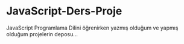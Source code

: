 # JavaScript-Ders-Proje
JavaScript Programlama Dilini öğrenirken yazmış olduğum ve yapmış olduğum projelerin deposu...
